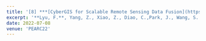 ```yaml
---
title: '[8] ***[CyberGIS for Scalable Remote Sensing Data Fusion](https://dl.acm.org/doi/10.1145/3491418.3535145)***'
excerpt: '**Lyu, F.**, Yang, Z., Xiao, Z., Diao, C.,Park, J., Wang, S. (2022). CyberGIS for Scalable Remote Sensing Data Fusion. In *Proceedings of the Practice and Experience in Advanced Research Computing*. Association for Computing Machinery, New York, NY, USA, Article 35, 1–4. https://doi.org/10.1145/3491418.3535145'
date: 2022-07-08
venue: 'PEARC22'
---
```

